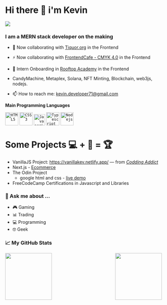 # Hi there 👋 i'm Kevin
![](https://visitor-badge.glitch.me/badge?page_id=kevin-dev71.kevin-dev71)
<br />
### I am a MERN stack developer on the making

- 🔭 Now collaborating with [Tiquor.org](https://github.com/tiquor) in the Frontend
- ⚡ Now collaborating with [FrontendCafe - CMYK 4.0](https://github.com/frontendcafe/cmyk-strawberry) in the Frontend
- 🌱 Intern Onboarding in [Rooftop Academy](https://www.rooftopacademy.com/) in the Frontend
- CandyMachine, Metaplex, Solana, NFT Minting, Blockchain, web3js, nodejs.

- 📫 How to reach me: kevin.developer71@gmail.com

**Main Programming Languages**

<code><a href="https://github.com/kevin-dev71?tab=repositories&language=HTML"><img height="42" title="HTML5" alt="HTML5" src="https://cdn.svgporn.com/logos/html-5.svg"></a></code>
<code><a href="https://github.com/kevin-dev71?tab=repositories&language=CSS"><img height="42" title="CSS3" alt="CSS3" src="https://cdn.svgporn.com/logos/css-3.svg"></a></code>
<code><a href="https://github.com/kevin-dev71?tab=repositories&language=javascript"><img height="36" title="Javascript" alt="Javascript" src="https://cdn.svgporn.com/logos/javascript.svg"></a></code>
<code><a href="https://github.com/kevin-dev71?tab=repositories&language=typescript"><img height="42" title="Typescript" alt="Typescript" src="https://www.pngkey.com/png/detail/826-8263457_react-with-typescript-react.png"></a></code>
<code><a href="https://github.com/kevin-dev71?tab=repositories&language=node"><img height="42" title="Nodejs" alt="Nodejs" src="https://image.pngaaa.com/703/4547703-small.png"></a></code>

# Some Projects 💻 + 🧠 = 🏆

- VanillaJS Project: https://vanillakev.netlify.app/   — from *[Codding Addict](https://www.youtube.com/watch?v=90PgFUPIybY)*
- Next.js - [Ecommerce](https://previewdesafio.vercel.app/)
- The Odin Project
    - google html and css -  [live demo](https://kevin-dev71.github.io/TOP-google-homepage/)
- FreeCodeCamp Certifications in Javascript and Libraries

### 💬 Ask me about ...
 - 🎮 Gaming
 - 📊 Trading
 - 💻 Programming
 - 🤓 Geek

### 📈 My GitHub Stats
<p>
<img align="" height="150px" src="https://github-readme-stats.vercel.app/api?username=kevin-dev71&sshow_icons=true&theme=gotham&count_private=true">
<img align="right" height="150px" src="https://github-readme-stats.vercel.app/api/top-langs?username=kevin-dev71&exclude_repo=ishrimp,traderapp,tradingapp,learning.test&layout=compact&theme=monokai&count_private=true">
</p>
<!--
**kevin-dev71/kevin-dev71** is a ✨ _special_ ✨ repository because its `README.md` (this file) appears on your GitHub profile.

Here are some ideas to get you started:

- 🔭 I’m currently working on ...
- 🌱 I’m currently learning ...
- 👯 I’m looking to collaborate on ...
- 🤔 I’m looking for help with ...
- 💬 Ask me about ...
- 📫 How to reach me: ...
- 😄 Pronouns: ...
- ⚡ Fun fact: ...
-->
